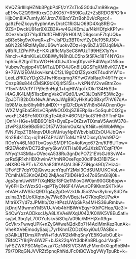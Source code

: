 KVQZSrlIIlqHZNb3PgbP4Ff/zYZsTIo5G0duZm99kwg=
aE1KwCZQ99HKrxsGDJKO57+R59lGaJ2+ZsBRDO8PGfk=
HjbOm8lA7umfyJ61Jrcn7XiBrcYZrrBoh0vl/cRgrc4=
ga9zFeiZkoyy6ypImAevDrctC1RiGlJO69D4Xq8RElQ=
9ZS+DwckU91er9XiZB3K+w4GJKEmJu/f4kHOfpkKP1w=
XOezVodjO7YqdD1dfDFMI2jRrH0LMjD6gscmF7tqUQk=
pBi3x5kg9wXwqR+zP+JisPDz3BT0reYZyDIe195RJ30=
aGN228NRzIMyBsU66wYuokvZOz+iqv6bZJ/2EUq8M/A=
ylR/RL1ZPnPPxE+KXizltfIcMySeC8WUzT99HEX1yYs=
Nmch+AdmKiLeLC6BlWy/N8hQLC5hx5t5FAc18T4NYGs=
hph5uS2tgnT1tuWG+HnOIJvJOmqDfpvcFF4IWqoON5o=
Vubxw7qyjpp4VCMTzJ/DPO4JGn8ILQGSFqXM6v/KDWE=
9+7SWI2E0AUkwHsmLCf2L19gCQ1ZSyxktKT4udhYW1c=
LeeLzPK0zYDgX3J1wH6oxqmg7KYwOVbRae7r49TFnzc=
Cnzp88s844rZMSK9bKXj4fS15is+/vkPN4V2vwBtmZo=
Y15vNiM7c1YTPj9eBnHgL1+bgHtWqoTdOkr134HrStI=
i4AGJK4LMj51lscBmgVakCVQd0/LwC3iJOsNP53Wc2g=
ZpJDTiB2bOlxNwAJmwpJWgB9DyHkKuQ0Bxyf7hV67qA=
lb98Mkubr8lhyMHuMDX++gIQ7cDpVbVh8n84AOnxnOg=
WXZMgEba5RrLvCRpWkOOXbjSZ8ERpIia+5oSquhCQ2g=
woxFL34SFeN0O7jKgTe4ibX+46GNLFkot31Hh3YTmFQ=
jOnN+HGe+MBB9Q1bR+DysEp+OtZzwTiXmaV5AwtW378=
zfwP3jU3e9Bd56CDf57W3oimOuXah/KNiit+e6WbMWg=
fVNJ1cpZTBNnpvDUIcWJr/uyNp6WbvbisDZxOU4JbQw=
Kn2B4k1lCq+oj1hHZ4PrUW1ToMJYBMDixsyO/wh9l7Q=
ROoYy46LNt0TbvQsykSMDF1Co4oKvgc672m/KP8UTbw=
tR2EWothVDC72dhyry6kwVXTHa08wSJXzkEYCqtFf/0=
NYyq1/4SMla+OVecxA538Ru3gnDcPO721EVsGJ6SvW4=
prRsSjR1xhHBXhwinAY/mNROxeFqo00dIF9d31Bl7Sc=
aNXBOEkPT+kZXlAa8GIfAAQAL36E7ZiNgok9D/ZHiz4=
UFoYEF7dpY92jQvwzucnYqulY2MxI3OdSUM/UKCVoLw=
7CmIhU/E3KnQADQl2MjAos73ID6Hr3x47o65mGi8j0k=
Jgs3pmUwN1PTiXqNBzlf8FQe1MlovGW0jm90GGb8opw=
Vy6FHExrWzxS0+qsPTiyON6F4/VAvurOF9KkmSKTkiA=
etVAHvJWS5zQ9DTg4g2pOeVzkUkJ5o3Vwr8ybmySdDY=
zulna3/rBUoKXqtnJy/7We69vVBqtJf+O7KxqRcU7wA=
Mltr9X7r/d7zJPMhb/OzHtPszUWpSkPa4MHS36uRmbw=
jkDnrjM9wmnYM5VUJVvb4hHBWrVEqyHXhPCHop/Qc3I=
S4CwYxzAODkscUyA8LXVAeWXqU042/K0WK5V8Eu5atI=
sy/jvL3bq1yL70OYufskv5iS0q7a09Ic/MHHjXnft9g=
GcVkrxFwwqUPK+nZyGWweN2dk6b7H4AdiMmKezRunAk=
VheKXVeEmodySaxjL7yr1Knn1ZODz0kxyi0u1/7ASBc=
p3AIkLljTDmsXPmW+f1duVR2kMhqSnyYE5KGuibOuEk=
7Bf4C7Y8rjPnGW2F+bJ3k22qAYt3dbKn8RLgoJrVaqE=
IyFSZWKPSGMgGwza7CzNNSfVC3WfzFMxn0rXlqp9bBM=
79/7ORqGNJVVRZt5pnqRhNdJFc0tBCWbgVWyTpuRb+k=
